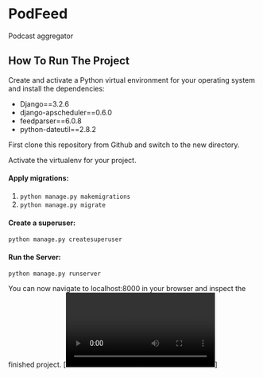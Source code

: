 # PodFeed
Podcast aggregator


## How To Run The Project

Create and activate a Python virtual environment for your operating system and install the dependencies:
<ul>
  <li>Django==3.2.6</li>
  <li>django-apscheduler==0.6.0</li>
  <li>feedparser==6.0.8</li>
  <li>python-dateutil==2.8.2</li>
</ul>


First clone this repository from Github and switch to the new directory.

Activate the virtualenv for your project. 

#### Apply migrations:

1. `python manage.py makemigrations` 
2.  `python manage.py migrate`

#### Create a superuser:

`python manage.py createsuperuser`

#### Run the Server:

`python manage.py runserver`

You can now navigate to localhost:8000 in your browser and inspect the finished project. 
[![Watch the video](https://github.com/shalini-bit/PodFeed/blob/main/ScreenRecorder_2022-01-14.mp4)]



